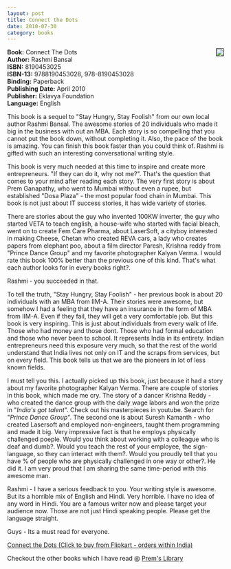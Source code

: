 ```yaml
---
layout: post
title: Connect the Dots
date: 2010-07-30
category: books
---
```


<img style="clear: right; float: right; margin-bottom: 1em; margin-left: 1em;" 
src="{{site.url}}/img/connect-the-dots-rashmi-bansal.jpg" border="1" />  

**Book:** Connect The Dots  
**Author:** Rashmi Bansal   
**ISBN:** 8190453025   
**ISBN-13:** 9788190453028, 978-8190453028   
**Binding:** Paperback   
**Publishing Date:** April 2010   
**Publisher:** Eklavya Foundation   
**Language:** English   
  
This book is a sequel to "Stay Hungry, Stay Foolish" from our own local author Rashmi Bansal. The awesome stories of 20 individuals who made it big in the business with out an MBA. Each story is so compelling that you cannot put the book down, without completing it. Also, the pace of the book is amazing. You can finish this book faster than you could think of. Rashmi is gifted with such an interesting conversational writing style.  
  
This book is very much needed at this time to inspire and create more entrepreneurs. "If they can do it, why not me?". That's the question that comes to your mind after reading each story. The very first story is about Prem Ganapathy, who went to Mumbai without even a rupee, but established "Dosa Plaza" - the most popular food chain in Mumbai. This book is not just about IT success stories, it has wide variety of stories.   
  
There are stories about the guy who invented 100KW inverter, the guy who started VETA to teach english, a house-wife who started with facial bleach, went on to create Fem Care Pharma, about LaserSoft, a cityboy interested in making Cheese, Chetan who created REVA cars, a lady who creates papers from elephant poo, about a film director Paresh, Krishna reddy from "Prince Dance Group" and my favorite photographer Kalyan Verma. I would rate this book 100% better than the previous one of this kind. That's what each author looks for in every books right?.  
  
Rashmi - you succeeded in that.  
  
To tell the truth, "Stay Hungry, Stay Foolish" - her previous book is about 20 individuals with an MBA from IIM-A. Their stories were awesome, but somehow I had a feeling that they have an insurance in the form of MBA from IIM-A. Even if they fail, they will get a very comfortable job. But this book is very inspiring. This is just about individuals from every walk of life. Those who had money and those dont. Those who had formal education and those who never been to school. It represents India in its entirety. Indian entrepreneurs need this exposure very much, so that the rest of the world understand that India lives not only on IT and the scraps from services, but on every field. This book tells us that we are the pioneers in lot of less known fields.  
  
I must tell you this. I actually picked up this book, just because it had a story about my favorite photographer Kalyan Verma. There are couple of stories in this book, which made me cry. The story of a dancer Krishna Reddy - who created the dance group with the daily wage labors and won the prize in "*India's got talent*". Check out his masterpieces in youtube. Search for "*Prince Dance Group*". The second one is about Suresh Kamanth - who created Lasersoft and employed non-engineers, taught them programming and made it big. Very impressive fact is that he employs physically challenged poeple. Would you think about working with a colleague who is deaf and dumb?. Would you teach the rest of your employee, the sign-language, so they can interact with them?. Would you proudly tell that you have % of people who are physically challenged in one way or other?. He did it. I am very proud that I am sharing the same time-period with this awesome man.  
  
Rashmi - I have a serious feedback to you. Your writing style is awesome. But its a horrible mix of English and Hindi. Very horrible. I have no idea of any word in Hindi. You are a famous writer now and please target your audience now. Those are not just Hindi speaking people. Please get the language straight.  
  
Guys - Its a must read for everyone.  
  
[Connect the Dots (Click to buy from Flipkart - orders within India)](http://www.flipkart.com/connect-dots-rashmi-bansal-book-8190453025?affid=INPremkblo)  

Checkout the other books which I have read @ [Prem's Library](http://books.smileprem.com/)  

